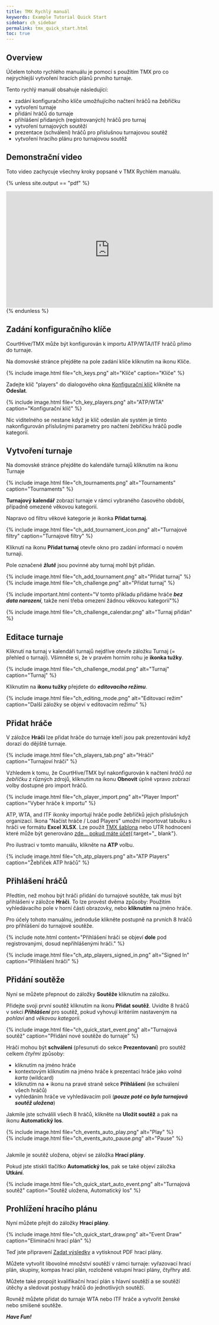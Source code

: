 ```yaml
---
title: TMX Rychlý manuál
keywords: Example Tutorial Quick Start
sidebar: ch_sidebar
permalink: tmx_quick_start.html
toc: true
---
```

## Overview

Účelem tohoto rychlého manuálu je pomoci s použitím TMX pro co nejrychlejší vytvoření hracích plánů prvního turnaje.

Tento rychlý manuál obsahuje následující:
- zadání konfiguračního klíče umožňujícího načtení hráčů na žebříčku
- vytvoření turnaje
- přidání hráčů do turnaje
- přihlášení přidaných (registrovaných) hráčů pro turnaj
- vytvoření turnajových soutěží
- prezentace (schválení) hráčů pro příslušnou turnajovou soutěž
- vytvoření hracího plánu pro turnajovou soutěž

## Demonstrační video

Toto video zachycuje všechny kroky popsané v TMX Rychlém manuálu.

{% unless site.output == "pdf" %}
   <iframe width="560" height="315" src="https://www.youtube.com/embed/6wkHX5HzVSk" frameborder="0" allow="autoplay; encrypted-media" allowfullscreen></iframe>
{% endunless %}

## Zadání konfiguračního klíče

CourtHive/TMX může být konfigurován k importu ATP/WTA/ITF hráčů přímo do turnaje.  

Na domovské stránce přejděte na pole zadání klíče kliknutím na ikonu Klíče.

{% include image.html file="ch_keys.png" alt="Klíče" caption="Klíče" %}

Zadejte klíč "players" do dialogového okna [Konfigurační klíč](tmx_configuration.html) klikněte na __Odeslat__.

{% include image.html file="ch_key_players.png" alt="ATP/WTA" caption="Konfigurační klíč" %}

Nic viditelného se nestane když je klíč odeslán ale systém je tímto nakonfigurován příslušnými parametry pro načtení žebříčku hráčů podle kategorií.

## Vytvoření turnaje

Na domovské stránce přejděte do kalendáře turnajů kliknutím na ikonu Turnaje

{% include image.html file="ch_tournaments.png" alt="Tournaments" caption="Tournaments" %}

__Turnajový kalendář__ zobrazí turnaje v rámci vybraného časového období, případně omezené věkovou kategorií.  

Napravo od filtru věkové kategorie je ikonka __Přidat turnaj__.

{% include image.html file="ch_add_tournament_icon.png" alt="Turnajové filtry" caption="Turnajové filtry" %}

Kliknutí na ikonu __Přidat turnaj__ otevře okno pro zadání informací o novém turnaji.  

Pole označené ___žlutě___ jsou povinné aby turnaj mohl být přidán.

<div style='display: flex; flex-wrap: wrap;'>
   {% include image.html file="ch_add_tournament.png" alt="Přidat turnaj" %}
   {% include image.html file="ch_challenge.png" alt="Přidat turnaj" %}
</div>

{% include important.html content="V tomto příkladu přidáme hráče ___bez data narození___, takže není třeba omezení žádnou věkovou kategorií"%}

{% include image.html file="ch_challenge_calendar.png" alt="Turnaj přidán" %}

## Editace turnaje

Kliknutí na turnaj v kalendáři turnajů nejdříve otevře záložku Turnaj (= přehled o turnaji).  Všimněte si, že v pravém horním rohu je __ikonka tužky__.  

{% include image.html file="ch_challenge_modal.png" alt="Turnaj" caption="Turnaj" %}

Kliknutím na __ikonu tužky__ přejdete do ___editovacího režimu___.

{% include image.html file="ch_editing_mode.png" alt="Editovací režim" caption="Další záložky se objeví v editovacím režimu" %}

## Přidat hráče

V záložce __Hráči__ lze přidat hráče do turnaje kteří jsou pak prezentováni když dorazí do dějiště turnaje.

{% include image.html file="ch_players_tab.png" alt="Hráči" caption="Turnajoví hráči" %}

Vzhledem k tomu, že CourtHive/TMX byl nakonfigurován k načtení _hráčů na žebříčku_ z různých zdrojů, kliknutím na ikonu __Obnovit__ úplně vpravo zobrazí volby dostupné pro import hráčů.

{% include image.html file="ch_player_import.png" alt="Player Import" caption="Vyber hráče k importu" %}

ATP, WTA, and ITF ikonky importují hráče podle žebříčků jejich příslušných organizací.  Ikona "Načíst hráče / Load Players" umožní importovat tabulku s hráči ve formátu __Excel XLSX__.  Lze použít [TMX šablona](tmx_players_managing.html#dragdrop-import) nebo UTR hodnocení které může být generováno [zde... pokud máte účet](https://app.myutr.com/players/ratingslist){:target="_ blank"}.

Pro ilustraci v tomto manuálu, klikněte na __ATP__ volbu.

{% include image.html file="ch_atp_players.png" alt="ATP Players" caption="Žebříček ATP hráčů" %}

## Přihlášení hráčů

Předtím, než mohou být hráči přidání do turnajové soutěže, tak musí být přihlášeni v záložce __Hráči__. To lze provést dvěma způsoby: Použitím vyhledávacího pole v horní části obrazovky, nebo __kliknutím__ na jméno hráče.  

Pro účely tohoto manuálnu, jednoduše klikněte postupně na prvních 8 hráčů pro přihlášení do turnajové soutěže.

{% include note.html content="Přihlášení hráči se objeví __dole__ pod registrovanými, dosud nepřihlášenými hráči." %}

{% include image.html file="ch_atp_players_signed_in.png" alt="Signed In" caption="Přihlášení hráči" %}

## Přidání soutěže

Nyní se můžete přepnout do záložky __Soutěže__ kliknutím na záložku.

Přidejte svoji první soutěž kliknutím na ikonu __Přidat soutěž__.  Uvidíte 8 hráčů v sekci ___Přihlášení___ pro soutěž, pokud vyhovují kritériím nastaveným na  _pohlaví_ and _věkovou kategorii_.

{% include image.html file="ch_quick_start_event.png" alt="Turnajová soutěž" caption="Přidání nové soutěže do turnaje" %}

Hráči mohou být __schváleni__ (přesunuti do sekce __Prezentovaní__) pro soutěž celkem _čtyřmi_ způsoby:
- kliknutím na jméno hráče
- kontextovým kliknutím na jméno hráče k prezentaci hráče jako _volná karta_ (wildcard)
- kliknutím na __+__ ikonu na pravé straně sekce __Přihlášení__ (ke schválení všech hráčů)
- vyhledáním hráče ve vyhledávacím poli (___pouze poté co byla turnajová soutěž uložena___)

Jakmile jste schválili všech 8 hráčů, klikněte na __Uložit soutěž__ a pak na ikonu __Automatický los__.

<div style='display: flex; flex-wrap: wrap;'>
   <div style='padding-right: 1em;'>
        {% include image.html file="ch_events_auto_play.png" alt="Play" %}
   </div>
   <div style='padding-bottom: 1em;'>
        {% include image.html file="ch_events_auto_pause.png" alt="Pause" %}
   </div>
</div>

Jakmile je soutěž uložena, objeví se záložka __Hrací plány__.

Pokud jste stiskli tlačítko __Automatický los__, pak se také objeví záložka __Utkání__.

{% include image.html file="ch_quick_start_auto_event.png" alt="Turnajová soutěž" caption="Soutěž uložena, Automatický los" %}

## Prohlížení hracího plánu

Nyní můžete přejít do záložky __Hrací plány__.

{% include image.html file="ch_quick_start_draw.png" alt="Event Draw" caption="Eliminační hrací plán" %}

Teď jste připravení [Zadat výsledky](tmx_tournament_scoring.html) a vytisknout PDF hrací plány.

Můžete vytvořit libovolné množství soutěží v rámci turnaje: vyřazovací hrací plán, skupiny, kompas hrací plán, rozložené vstupní hrací plány, čtyřhry atd.  

Můžete také propojit kvalifikační hrací plán s hlavní soutěží a se soutěží útěchy a sledovat postupy hráčů do jednotlivých soutěží.  

Rovněž můžete přidat do turnaje WTA nebo ITF hráče a vytvořit ženské nebo smíšené soutěže.

___Have Fun!___
